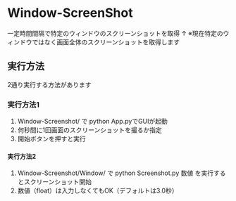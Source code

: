 # Window-ScreenShot
一定時間間隔で特定のウィンドウのスクリーンショットを取得
↑ ※現在特定のウィンドウではなく画面全体のスクリーンショットを取得します

## 実行方法
2通り実行する方法があります
### 実行方法1
1. Window-Screenshot/ で python App.pyでGUIが起動
2. 何秒間に1回画面のスクリーンショットを撮るか指定
3. 開始ボタンを押すと実行
#### 実行方法2
1. Window-Screenshot/Window/ で python Screenshot.py 数値 を実行するとスクリーンショット開始
2. 数値（float）は入力しなくてもOK（デフォルトは3.0秒）
